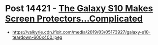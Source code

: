 # Post 14421 - [The Galaxy S10 Makes Screen Protectors&#8230;Complicated](https://www.ifixit.com/News/14421/the-galaxy-s10-makes-screen-protectors-complicated)

- https://valkyrie.cdn.ifixit.com/media/2019/03/05173927/galaxy-s10-teardown-600x400.jpeg
